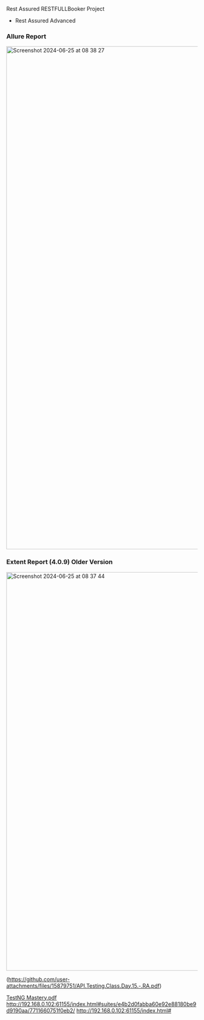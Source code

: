 Rest Assured RESTFULLBooker Project

   - Rest Assured Advanced 
### Allure Report

<img width="1320" alt="Screenshot 2024-06-25 at 08 38 27" src="https://github.com/PramodDutta/ATB6xRestAssuredLearnin/assets/1409610/ecd6aabd-d937-4d0d-b98e-2541d21e5686">




### Extent Report (4.0.9) Older Version

<img width="1046" alt="Screenshot 2024-06-25 at 08 37 44" src="https://github.com/PramodDutta/ATB6xRestAssuredLearnin/assets/1409610/2f2dbc4f-8bdb-4b35-afdd-c405b7d80d10">




(https://github.com/user-attachments/files/15879751/API.Testing.Class.Day.15.-.RA.pdf)



[TestNG Mastery.pdf](https://github.com/user-attachments/files/15907774/TestNG.Mastery.pdf)
http://192.168.0.102:61155/index.html#suites/e4b2d0fabba60e92e88180be9d9190aa/7711660751f0eb2/
http://192.168.0.102:61155/index.html#